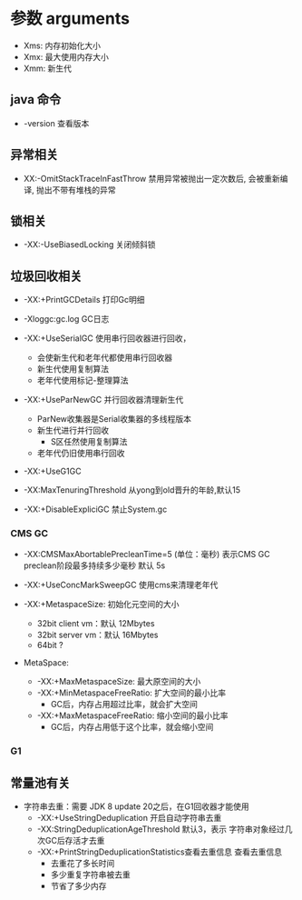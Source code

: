 # 参数 arguments
- Xms: 内存初始化大小
- Xmx: 最大使用内存大小
- Xmm: 新生代

## java 命令
- -version 查看版本

## 异常相关
- XX:-OmitStackTraceInFastThrow 禁用异常被抛出一定次数后, 会被重新编译, 抛出不带有堆栈的异常

## 锁相关
- -XX:-UseBiasedLocking 关闭倾斜锁

## 垃圾回收相关
- -XX:+PrintGCDetails  打印Gc明细
- -Xloggc:gc.log  GC日志

- -XX:+UseSerialGC 使用串行回收器进行回收，
  - 会使新生代和老年代都使用串行回收器
  - 新生代使用复制算法
  - 老年代使用标记-整理算法

- -XX:+UseParNewGC 并行回收器清理新生代
  - ParNew收集器是Serial收集器的多线程版本
  - 新生代进行并行回收
    - S区任然使用复制算法
  - 老年代仍旧使用串行回收

- -XX:+UseG1GC


- -XX:MaxTenuringThreshold 从yong到old晋升的年龄,默认15

- -XX:+DisableExpliciGC 禁止System.gc

### CMS GC
- -XX:CMSMaxAbortablePrecleanTime=5 (单位：毫秒) 表示CMS GC preclean阶段最多持续多少毫秒 默认 5s
- -XX:+UseConcMarkSweepGC 使用cms来清理老年代
- -XX:+MetaspaceSize: 初始化元空间的大小
  - 32bit client vm：默认 12Mbytes
  - 32bit server vm：默认 16Mbytes
  - 64bit ?

- MetaSpace:
  - -XX:+MaxMetaspaceSize: 最大原空间的大小
  - -XX:+MinMetaspaceFreeRatio: 扩大空间的最小比率
    - GC后，内存占用超过比率，就会扩大空间
  - -XX:+MaxMetaspaceFreeRatio: 缩小空间的最小比率
    - GC后，内存占用低于这个比率，就会缩小空间

### G1

## 常量池有关
- 字符串去重：需要 JDK 8 update 20之后，在G1回收器才能使用
  - -XX:+UseStringDeduplication  开启自动字符串去重
  - -XX:StringDeduplicationAgeThreshold 默认3，表示 字符串对象经过几次GC后存活才去重
  - -XX:+PrintStringDeduplicationStatistics查看去重信息 查看去重信息
    - 去重花了多长时间
    - 多少重复字符串被去重
    - 节省了多少内存
